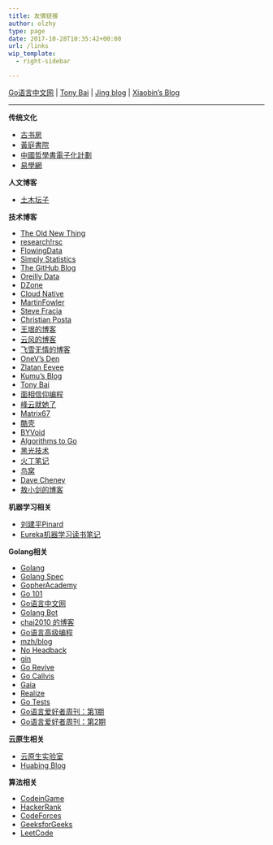 ```yaml
---
title: 友情链接
author: olzhy
type: page
date: 2017-10-28T10:35:42+00:00
url: /links
wip_template:
  - right-sidebar

---
```


[Go语言中文网](https://studygolang.com/) | [Tony Bai](https://tonybai.com/) | [Jing blog](https://jingine.com/) | [Xiaobin’s Blog](https://lxb.wiki/)

----------------------------------------------
**传统文化**

  * [古书房](http://www.gushufang.com/)
  * [黃庭書院](https://www.htz.org.tw/)
  * [中國哲學書電子化計劃](https://ctext.org/zh)
  * [易學網](https://www.eee-learning.com/)

**人文博客**

  * [土木坛子](https://tumutanzi.com/)

**技术博客**

  * [The Old New Thing](https://devblogs.microsoft.com/oldnewthing/)
  * [research!rsc](https://research.swtch.com)
  * [FlowingData](http://flowingdata.com/)
  * [Simply Statistics](https://simplystatistics.org/)
  * [The GitHub Blog](https://github.blog/)
  * [Oreilly Data](https://www.oreilly.com/topics/data)
  * [DZone](https://www.dzone.com/)
  * [Cloud Native](https://ops.tips/)
  * [MartinFowler](https://martinfowler.com)
  * [Steve Fracia](https://stevefrancia.com)
  * [Christian Posta](https://blog.christianposta.com/)
  * [王垠的博客](http://www.yinwang.org/)
  * [云风的博客](https://blog.codingnow.com)
  * [飞雪无情的博客](https://www.flysnow.org)
  * [OneV&#8217;s Den](https://onevcat.com/#blog)
  * [Zlatan Eevee](https://ieevee.com)
  * [Kumu&#8217;s Blog](https://blog.opskumu.com)
  * [Tony Bai](https://tonybai.com)
  * [面相信仰编程](https://draveness.me)
  * [峰云就她了](http://xiaorui.cc)
  * [Matrix67](http://www.matrix67.com/blog/)
  * [酷壳](https://coolshell.cn)
  * [BYVoid](http://www.byvoid.com)
  * [Algorithms to Go](https://yourbasic.org)
  * [黑光技术](http://helight.info)
  * [火丁笔记](https://huoding.com)
  * [鸟窝](https://colobu.com)
  * [Dave Cheney](https://dave.cheney.net)
  * [敖小剑的博客](https://skyao.io/)

**机器学习相关**

  * [刘建平Pinard](https://www.cnblogs.com/pinard/)
  * [Eureka机器学习读书笔记](https://www.zhihu.com/column/xiadayj)

**Golang相关**

  * [Golang](https://golang.org/)
  * [Golang Spec](https://golang.org/ref/spec)
  * [GopherAcademy](https://gopheracademy.com/)
  * [Go 101](https://go101.org/)
  * [Go语言中文网](https://studygolang.com/)
  * [Golang Bot](https://golangbot.com)
  * [chai2010 的博客](https://chai2010.cn/)
  * [Go语言高级编程](https://chai2010.cn/advanced-go-programming-book/)
  * [mzh/blog](https://mzh.io/)
  * [No Headback](http://xargin.com)
  * [gin](https://github.com/gin-gonic/gin)
  * [Go Revive](https://github.com/mgechev/revive)
  * [Go Callvis](https://github.com/TrueFurby/go-callvis)
  * [Gaia](https://github.com/gaia-pipeline/gaia)
  * [Realize](https://github.com/oxequa/realize)
  * [Go Tests](https://github.com/cweill/gotests)
  * [Go语言爱好者周刊：第1期](https://github.com/polaris1119/golangweekly/blob/master/docs/issue-001.md)
  * [Go语言爱好者周刊：第2期](https://github.com/polaris1119/golangweekly/blob/master/docs/issue-002.md)
  
**云原生相关**
 
  * [云原生实验室](https://fuckcloudnative.io/)
  * [Huabing Blog](https://zhaohuabing.com/)

**算法相关**

  * [CodeinGame](https://www.codingame.com/)
  * [HackerRank](https://www.hackerrank.com/)
  * [CodeForces](http://codeforces.com/)
  * [GeeksforGeeks](https://www.geeksforgeeks.org/)
  * [LeetCode](https://www.leetcode.com/)
